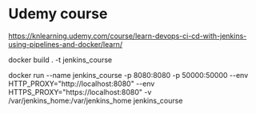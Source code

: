 # Udemy course 
https://knlearning.udemy.com/course/learn-devops-ci-cd-with-jenkins-using-pipelines-and-docker/learn/

docker build . -t jenkins_course

docker run --name jenkins_course -p 8080:8080 -p 50000:50000 --env HTTP_PROXY="http://localhost:8080" --env HTTPS_PROXY="https://localhost:8080" -v /var/jenkins_home:/var/jenkins_home jenkins_course
